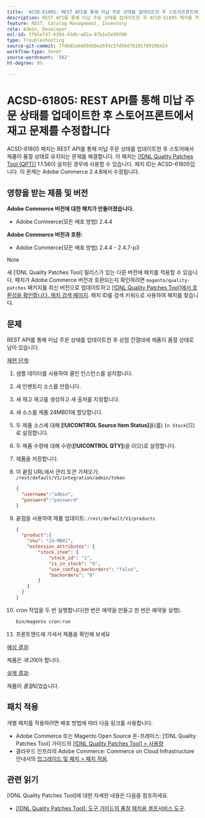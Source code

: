 ```yaml
---
title: 'ACSD-61805: REST API를 통해 미납 주문 상태를 업데이트한 후 스토어프론트에서 재고 문제를 수정합니다'
description: REST API를 통해 미납 주문 상태를 업데이트한 후 ACSD-61805 패치를 적용하여 제품이 상점 진열대에서 품절 상태로 유지되는 Adobe Commerce 문제를 해결합니다
feature: REST, Catalog Management, Inventory
role: Admin, Developer
exl-id: ff85e747-6394-43db-a02a-87b1e5e59f00
type: Troubleshooting
source-git-commit: 7fdb02a6d89d50ea593c5fd99d78101f89198424
workflow-type: tm+mt
source-wordcount: '382'
ht-degree: 0%

---
```


# ACSD-61805: REST API를 통해 미납 주문 상태를 업데이트한 후 스토어프론트에서 재고 문제를 수정합니다

ACSD-61805 패치는 REST API를 통해 미납 주문 상태를 업데이트한 후 스토어에서 제품이 품절 상태로 유지되는 문제를 해결합니다. 이 패치는 [[!DNL Quality Patches Tool (QPT)]](/help/tools/quality-patches-tool/quality-patches-tool-to-self-serve-quality-patches.md) 1.1.56이 설치된 경우에 사용할 수 있습니다. 패치 ID는 ACSD-61805입니다. 이 문제는 Adobe Commerce 2.4.8에서 수정됩니다.

## 영향을 받는 제품 및 버전

**Adobe Commerce 버전에 대한 패치가 만들어졌습니다.**

* Adobe Commerce(모든 배포 방법) 2.4.4

**Adobe Commerce 버전과 호환:**

* Adobe Commerce(모든 배포 방법) 2.4.4 - 2.4.7-p3

>[!NOTE]
>
>새 [!DNL Quality Patches Tool] 릴리스가 있는 다른 버전에 패치를 적용할 수 있습니다. 패치가 Adobe Commerce 버전과 호환되는지 확인하려면 `magento/quality-patches` 패키지를 최신 버전으로 업데이트하고 [[!DNL Quality Patches Tool]에서 호환성을 확인합니다. 패치 검색 페이지](https://experienceleague.adobe.com/tools/commerce-quality-patches/index.html). 패치 ID를 검색 키워드로 사용하여 패치를 찾습니다.

## 문제

REST API를 통해 미납 주문 상태를 업데이트한 후 상점 진열대에 제품이 품절 상태로 남아 있습니다.

<u>재현 단계</u>:

1. 샘플 데이터를 사용하여 클린 인스턴스를 설치합니다.
1. 새 인벤토리 소스를 만듭니다.
1. 새 재고 재고를 생성하고 새 출처를 지정합니다.
1. 새 소스를 제품 24MB01에 할당합니다.
1. 두 제품 소스에 대해 **[!UICONTROL Source Item Status]**&#x200B;을(를) `In Stock`(으)로 설정합니다.
1. 두 제품 수량에 대해 수량(**[!UICONTROL QTY]**)을 *0*(으)로 설정합니다.
1. 제품을 저장합니다.
1. 이 끝점 URL에서 관리 토큰 가져오기: `/rest/default/V1/integration/admin/token`

   ```json
   {
     "username":"admin", 
     "password":"password" 
   }
   ```

1. 끝점을 사용하여 제품 업데이트: `/rest/default/V1/products`

   ```json
   {
     "product":{
       "sku": "24-MB01",
       "extension_attributes": {
           "stock_item": {
               "stock_id": "1",
               "is_in_stock": "0",
               "use_config_backorders": "false",
               "backorders": "0"
           }
       }
     }
   }
   ```

1. cron 작업을 두 번 실행합니다(한 번은 예약을 만들고 한 번은 예약을 실행).

   ```bash
   bin/magento cron:run
   ```

1. 프론트엔드에 가셔서 제품을 확인해 보세요

<u>예상 결과</u>:

제품은 *재고*&#x200B;여야 합니다.

<u>실제 결과</u>:

제품이 *품절*&#x200B;되었습니다.

## 패치 적용

개별 패치를 적용하려면 배포 방법에 따라 다음 링크를 사용합니다.

* Adobe Commerce 또는 Magento Open Source 온-프레미스: [!DNL Quality Patches Tool] 가이드의 [[!DNL Quality Patches Tool] > 사용량](/help/tools/quality-patches-tool/usage.md)
* 클라우드 인프라의 Adobe Commerce: Commerce on Cloud Infrastructure 안내서의 [업그레이드 및 패치 > 패치 적용](https://experienceleague.adobe.com/docs/commerce-cloud-service/user-guide/develop/upgrade/apply-patches.html).

## 관련 읽기

[!DNL Quality Patches Tool]에 대한 자세한 내용은 다음을 참조하세요.

* [[!DNL Quality Patches Tool]: 도구 가이드의 품질 패치용 셀프서비스 도구](/help/tools/quality-patches-tool/quality-patches-tool-to-self-serve-quality-patches.md).
